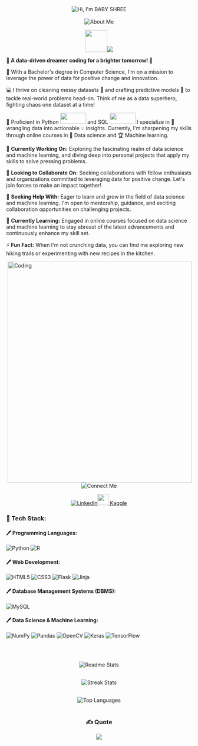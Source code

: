 <div align="center">

<img src="https://readme-typing-svg.herokuapp.com/?font=Righteous&size=40&center=true&vCenter=true&width=500&height=70&duration=3000&lines=Hey+There!+👩🏻‍💻;+I'm+BABY+SHREE!+👩🏻‍💻;" alt="Hi, I'm BABY SHREE" />
<br></br>
<img src="https://readme-typing-svg.herokuapp.com/?font=Righteous&size=35&center=true&vCenter=true&width=500&height=70&duration=7000&lines=About+Me!+🐻‍❄️;+About+Me!;" alt="About Me" />

<img src="https://media.giphy.com/media/hvRJCLFzcasrR4ia7z/giphy.gif" width="60">[![](https://visitcount.itsvg.in/api?id=Babyshree&icon=0&color=1)](https://visitcount.itsvg.in) </div>
**💫 A data-driven dreamer coding for a brighter tomorrow! 🌟**

🌟 With a Bachelor's degree in Computer Science, I'm on a mission to leverage the power of data for positive change and innovation.

💻 I thrive on cleaning messy datasets 🧹 and crafting predictive models 🤖 to tackle real-world problems head-on. Think of me as a data superhero, fighting chaos one dataset at a time!

📝 Proficient in Python [<img src="https://media.giphy.com/media/coxQHKASG60HrHtvkt/giphy.gif" width="70" height="30">](https://giphy.com/gifs/coxQHKASG60HrHtvkt) and SQL [<img src="https://media.giphy.com/media/vISmwpBJUNYzukTnVx/giphy.gif" width="70" height="30">](https://giphy.com/gifs/vISmwpBJUNYzukTnVx)
I specialize in 💭 wrangling data into actionable 💡 insights. Currently, I'm sharpening my skills through online courses in 📙 Data science and 🏆 Machine learning.

🔭 **Currently Working On:** Exploring the fascinating realm of data science and machine learning, and diving deep into personal projects that apply my skills to solve pressing problems.

👯 **Looking to Collaborate On:** Seeking collaborations with fellow enthusiasts and organizations committed to leveraging data for positive change. Let's join forces to make an impact together!

🤝 **Seeking Help With:** Eager to learn and grow in the field of data science and machine learning. I'm open to mentorship, guidance, and exciting collaboration opportunities on challenging projects.

🌱 **Currently Learning:** Engaged in online courses focused on data science and machine learning to stay abreast of the latest advancements and continuously enhance my skill set.

⚡ **Fun Fact:** When I'm not crunching data, you can find me exploring new hiking trails or experimenting with new recipes in the kitchen.

<img align="right" alt="Coding" width="500" height="600" src="https://user-images.githubusercontent.com/53329034/123502306-0fcdfc80-d669-11eb-87e4-d24cccfbbd00.gif">
<div align="center">

<img src="https://readme-typing-svg.herokuapp.com/?font=Righteous&size=35&vCenter=true&width=500&height=70&duration=6000&lines=Connect+Me!+🌐;+Connect+Me!;" alt="Connect Me" />
 
[![LinkedIn](https://img.shields.io/badge/LinkedIn-%230077B5.svg?logo=linkedin&logoColor=white)](https://linkedin.com/in/https://www.linkedin.com/in/baby-shree-j-084406286/)[<img src="https://www.vectorlogo.zone/logos/kaggle/kaggle-icon.svg" width="30" /> Kaggle](https://www.kaggle.com/babyshree)
</div>

### 📑 Tech Stack:
#### 🖊️ Programming Languages:
![Python](https://img.shields.io/badge/python-3670A0?style=for-the-badge&logo=python&logoColor=ffdd54) ![R](https://img.shields.io/badge/r-%23276DC3.svg?style=for-the-badge&logo=r&logoColor=white)

#### 🖊️ Web Development:
![HTML5](https://img.shields.io/badge/html5-%23E34F26.svg?style=for-the-badge&logo=html5&logoColor=white) ![CSS3](https://img.shields.io/badge/css3-%231572B6.svg?style=for-the-badge&logo=css3&logoColor=white) ![Flask](https://img.shields.io/badge/flask-%23000.svg?style=for-the-badge&logo=flask&logoColor=white) ![Jinja](https://img.shields.io/badge/jinja-white.svg?style=for-the-badge&logo=jinja&logoColor=black) 

#### 🖊️ Database Management Systems (DBMS):
![MySQL](https://img.shields.io/badge/mysql-%2300000f.svg?style=for-the-badge&logo=mysql&logoColor=white) 

#### 🖊️ Data Science & Machine Learning:
![NumPy](https://img.shields.io/badge/numpy-%23013243.svg?style=for-the-badge&logo=numpy&logoColor=white) ![Pandas](https://img.shields.io/badge/pandas-%23150458.svg?style=for-the-badge&logo=pandas&logoColor=white) ![OpenCV](https://img.shields.io/badge/opencv-%23white.svg?style=for-the-badge&logo=opencv&logoColor=white) ![Keras](https://img.shields.io/badge/Keras-%23D00000.svg?style=for-the-badge&logo=Keras&logoColor=white) ![TensorFlow](https://img.shields.io/badge/TensorFlow-%23FF6F00.svg?style=for-the-badge&logo=TensorFlow&logoColor=white) 

<div align="center">
 <br/><br/>

  ![Readme Stats](https://github-readme-stats-salesp07.vercel.app/api?username=Babyshree&count_private=true&show_icons=true&theme=react&rank_icon=github&border_radius=10)
<br></br>


![Streak Stats](https://github-readme-streak-stats-salesp07.vercel.app/?user=Babyshree&count_private=true&theme=react&border_radius=10)
<br></br>

![Top Languages](https://github-readme-stats-salesp07.vercel.app/api/top-langs/?username=Babyshree&hide=HTML&langs_count=8&layout=compact&theme=react&border_radius=10&size_weight=0.5&count_weight=0.5&exclude_repo=github-readme-stats)
<br></br>
### ✍️ Quote
![](https://quotes-github-readme.vercel.app/api?type=horizontal&theme=radical)

</div>
